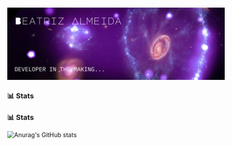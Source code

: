 ![Banner Image](assets\profile-banner.png)

### 📊 Stats

### 📊 Stats
![Anurag's GitHub stats](https://github-readme-stats.vercel.app/api?username=anuraghazra&theme=midnight-purple&show_icons=true)
